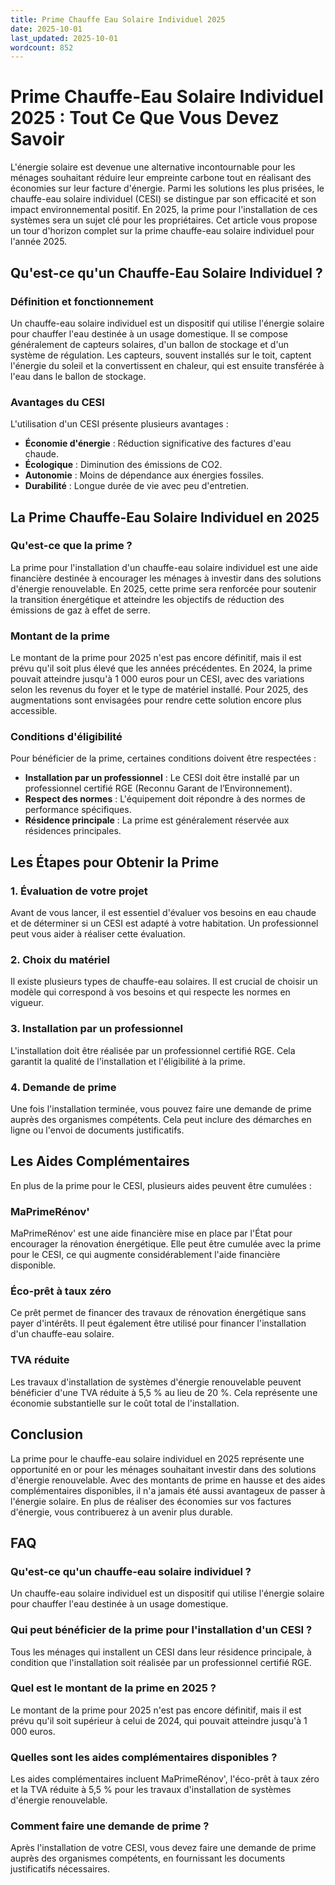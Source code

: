 ```yaml
---
title: Prime Chauffe Eau Solaire Individuel 2025
date: 2025-10-01
last_updated: 2025-10-01
wordcount: 852
---
```


# Prime Chauffe-Eau Solaire Individuel 2025 : Tout Ce Que Vous Devez Savoir

L'énergie solaire est devenue une alternative incontournable pour les ménages souhaitant réduire leur empreinte carbone tout en réalisant des économies sur leur facture d'énergie. Parmi les solutions les plus prisées, le chauffe-eau solaire individuel (CESI) se distingue par son efficacité et son impact environnemental positif. En 2025, la prime pour l'installation de ces systèmes sera un sujet clé pour les propriétaires. Cet article vous propose un tour d'horizon complet sur la prime chauffe-eau solaire individuel pour l'année 2025.

## Qu'est-ce qu'un Chauffe-Eau Solaire Individuel ?

### Définition et fonctionnement

Un chauffe-eau solaire individuel est un dispositif qui utilise l'énergie solaire pour chauffer l'eau destinée à un usage domestique. Il se compose généralement de capteurs solaires, d'un ballon de stockage et d'un système de régulation. Les capteurs, souvent installés sur le toit, captent l'énergie du soleil et la convertissent en chaleur, qui est ensuite transférée à l'eau dans le ballon de stockage.

### Avantages du CESI

L'utilisation d'un CESI présente plusieurs avantages :

- **Économie d'énergie** : Réduction significative des factures d'eau chaude.
- **Écologique** : Diminution des émissions de CO2.
- **Autonomie** : Moins de dépendance aux énergies fossiles.
- **Durabilité** : Longue durée de vie avec peu d'entretien.

## La Prime Chauffe-Eau Solaire Individuel en 2025

### Qu'est-ce que la prime ?

La prime pour l'installation d'un chauffe-eau solaire individuel est une aide financière destinée à encourager les ménages à investir dans des solutions d'énergie renouvelable. En 2025, cette prime sera renforcée pour soutenir la transition énergétique et atteindre les objectifs de réduction des émissions de gaz à effet de serre.

### Montant de la prime

Le montant de la prime pour 2025 n'est pas encore définitif, mais il est prévu qu'il soit plus élevé que les années précédentes. En 2024, la prime pouvait atteindre jusqu'à 1 000 euros pour un CESI, avec des variations selon les revenus du foyer et le type de matériel installé. Pour 2025, des augmentations sont envisagées pour rendre cette solution encore plus accessible.

### Conditions d'éligibilité

Pour bénéficier de la prime, certaines conditions doivent être respectées :

- **Installation par un professionnel** : Le CESI doit être installé par un professionnel certifié RGE (Reconnu Garant de l’Environnement).
- **Respect des normes** : L'équipement doit répondre à des normes de performance spécifiques.
- **Résidence principale** : La prime est généralement réservée aux résidences principales.

## Les Étapes pour Obtenir la Prime

### 1. Évaluation de votre projet

Avant de vous lancer, il est essentiel d'évaluer vos besoins en eau chaude et de déterminer si un CESI est adapté à votre habitation. Un professionnel peut vous aider à réaliser cette évaluation.

### 2. Choix du matériel

Il existe plusieurs types de chauffe-eau solaires. Il est crucial de choisir un modèle qui correspond à vos besoins et qui respecte les normes en vigueur.

### 3. Installation par un professionnel

L'installation doit être réalisée par un professionnel certifié RGE. Cela garantit la qualité de l'installation et l'éligibilité à la prime.

### 4. Demande de prime

Une fois l'installation terminée, vous pouvez faire une demande de prime auprès des organismes compétents. Cela peut inclure des démarches en ligne ou l'envoi de documents justificatifs.

## Les Aides Complémentaires

En plus de la prime pour le CESI, plusieurs aides peuvent être cumulées :

### MaPrimeRénov'

MaPrimeRénov' est une aide financière mise en place par l'État pour encourager la rénovation énergétique. Elle peut être cumulée avec la prime pour le CESI, ce qui augmente considérablement l'aide financière disponible.

### Éco-prêt à taux zéro

Ce prêt permet de financer des travaux de rénovation énergétique sans payer d'intérêts. Il peut également être utilisé pour financer l'installation d'un chauffe-eau solaire.

### TVA réduite

Les travaux d'installation de systèmes d'énergie renouvelable peuvent bénéficier d'une TVA réduite à 5,5 % au lieu de 20 %. Cela représente une économie substantielle sur le coût total de l'installation.

## Conclusion

La prime pour le chauffe-eau solaire individuel en 2025 représente une opportunité en or pour les ménages souhaitant investir dans des solutions d'énergie renouvelable. Avec des montants de prime en hausse et des aides complémentaires disponibles, il n'a jamais été aussi avantageux de passer à l'énergie solaire. En plus de réaliser des économies sur vos factures d'énergie, vous contribuerez à un avenir plus durable.

## FAQ

### Qu'est-ce qu'un chauffe-eau solaire individuel ?

Un chauffe-eau solaire individuel est un dispositif qui utilise l'énergie solaire pour chauffer l'eau destinée à un usage domestique.

### Qui peut bénéficier de la prime pour l'installation d'un CESI ?

Tous les ménages qui installent un CESI dans leur résidence principale, à condition que l'installation soit réalisée par un professionnel certifié RGE.

### Quel est le montant de la prime en 2025 ?

Le montant de la prime pour 2025 n'est pas encore définitif, mais il est prévu qu'il soit supérieur à celui de 2024, qui pouvait atteindre jusqu'à 1 000 euros.

### Quelles sont les aides complémentaires disponibles ?

Les aides complémentaires incluent MaPrimeRénov', l'éco-prêt à taux zéro et la TVA réduite à 5,5 % pour les travaux d'installation de systèmes d'énergie renouvelable.

### Comment faire une demande de prime ?

Après l'installation de votre CESI, vous devez faire une demande de prime auprès des organismes compétents, en fournissant les documents justificatifs nécessaires.